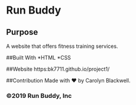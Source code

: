 # Run Buddy

## Purpose
A website that offers fitness training services.

##Built With
*HTML
*CSS

##Website
https:bk7711.github.io/project1/

##Contribution
Made with &hearts; by Carolyn Blackwell.

### ©2019 Run Buddy, Inc
